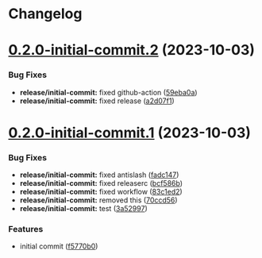 # Changelog

# [0.2.0-initial-commit.2](https://github.com/alexandremahdhaoui/release/compare/v0.2.0-initial-commit.1...v0.2.0-initial-commit.2) (2023-10-03)


### Bug Fixes

* **release/initial-commit:** fixed github-action ([59eba0a](https://github.com/alexandremahdhaoui/release/commit/59eba0a06addbd0fd20433d1bb6502b9a4220b5b))
* **release/initial-commit:** fixed release ([a2d07f1](https://github.com/alexandremahdhaoui/release/commit/a2d07f177947c9176c62281abc617b755048bb88))

# [0.2.0-initial-commit.1](https://github.com/alexandremahdhaoui/release/compare/v0.1.0...v0.2.0-initial-commit.1) (2023-10-03)


### Bug Fixes

* **release/initial-commit:** fixed antislash ([fadc147](https://github.com/alexandremahdhaoui/release/commit/fadc1471e3530e993b052470a3f8c49c9e95a701))
* **release/initial-commit:** fixed releaserc ([bcf586b](https://github.com/alexandremahdhaoui/release/commit/bcf586b25562a2e6ccece7809adf34b437227907))
* **release/initial-commit:** fixed workflow ([83c1ed2](https://github.com/alexandremahdhaoui/release/commit/83c1ed25e7ce8329e8edceb41fbbbe269d8015d7))
* **release/initial-commit:** removed this ([70ccd56](https://github.com/alexandremahdhaoui/release/commit/70ccd56bc5afe941b8fef121462a66029ace2223))
* **release/initial-commit:** test ([3a52997](https://github.com/alexandremahdhaoui/release/commit/3a52997a375b012411a03339e2b35a21b68dfb64))


### Features

* initial commit ([f5770b0](https://github.com/alexandremahdhaoui/release/commit/f5770b0b689d640a34067bf9f59be7e8a5eae558))
